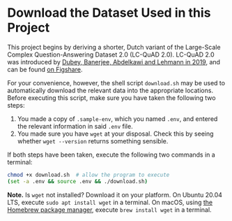 # Download the Dataset Used in this Project

This project begins by deriving a shorter, Dutch variant of the Large-Scale Complex Question-Answering Dataset 2.0 (LC-QuAD 2.0). LC-QuAD 2.0 was introduced by <a href="https://doi.org/10.1007/978-3-030-30796-7_5">Dubey, Banerjee, Abdelkawi and Lehmann in 2019</a>, and can be found <a href="https://figshare.com/projects/LCQuAD_2_0/62270">on Figshare</a>.

For your convenience, however, the shell script `download.sh` may be used to automatically download the relevant data into the appropriate locations. Before executing this script, make sure you have taken the following two steps:

1. You made a copy of `.sample-env`, which you named `.env`, and entered the relevant information in said `.env` file.
2. You made sure you have `wget` at your disposal. Check this by seeing whether `wget --version` returns something sensible.

If both steps have been taken, execute the following two commands in a terminal:

```sh
chmod +x download.sh  # allow the program to execute
(set -a .env && source .env && ./download.sh)
```

**Note.** Is `wget` not installed? Download it on your platform. On Ubuntu 20.04 LTS, execute `sudo apt install wget` in a terminal. On macOS, using <a href="https://brew.sh">the Homebrew package manager</a>, execute `brew install wget` in a terminal.

